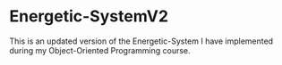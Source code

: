 # Energetic-SystemV2
This is an updated version of the Energetic-System I have implemented during my Object-Oriented Programming course.
